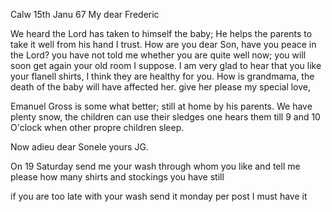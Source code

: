  Calw 15th Janu 67
My dear Frederic

We heard the Lord has taken to himself the baby; He helps the parents to take it well from his hand I trust. How are you dear Son, have you peace in the Lord? you have not told me whether you are quite well now; you will soon get again your old room I suppose. I am very glad to hear that you like your flanell shirts, I think they are healthy for you. How is grandmama, the death of the baby will have affected her. give her please my special love,

Emanuel Gross is some what better; still at home by his parents. We have plenty snow, the children can use their sledges one hears them till 9 and 10 O'clock when other propre children sleep.

Now adieu dear Sonele
 yours JG.

On 19 Saturday send me your wash through whom you like and tell me please how many shirts and stockings you have still

if you are too late with your wash send it monday per post I must have it 